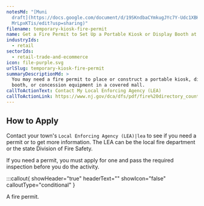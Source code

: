 ```yaml
---
notesMd: "[Muni
  draft](https://docs.google.com/document/d/19SKndbaCYmkugJYc7Y-Udc1XBHhJVBNp3q\
  MrLpxKTis/edit?usp=sharing)"
filename: temporary-kiosk-fire-permit
name: Get a Fire Permit to Set Up a Portable Kiosk or Display Booth at a Mall
industryIds:
  - retail
sectorIds:
  - retail-trade-and-ecommerce
icon: file-purple.svg
urlSlug: temporary-kiosk-fire-permit
summaryDescriptionMd: >
  You may need a fire permit to place or construct a portable kiosk, display
  booth, or concession equipment in a covered mall.
callToActionText: Contact My Local Enforcing Agency (LEA)
callToActionLink: https://www.nj.gov/dca/dfs/pdf/fire%20directory_county%20summary/fire_code_enforcement_director.pdf
---
```

## How to Apply

Contact your town's `Local Enforcing Agency (LEA)|lea` to see if you need a permit or to get more information. The LEA can be the local fire department or the state Division of Fire Safety. 

If you need a permit, you must apply for one and pass the required inspection before you do the activity.


:::callout{ showHeader="true" headerText="" showIcon="false" calloutType="conditional" }

A fire permit.